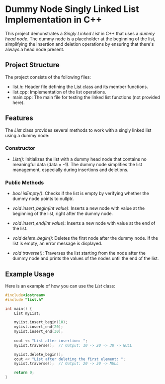 # Dummy Node Singly Linked List Implementation in C++

This project demonstrates a *Singly Linked List* in C++ that uses a *dummy head node*. The dummy node is a placeholder at the beginning of the list, simplifying the insertion and deletion operations by ensuring that there's always a head node present.

## Project Structure

The project consists of the following files:

- list.h: Header file defining the List class and its member functions.
- list.cpp: Implementation of the list operations.
- main.cpp: The main file for testing the linked list functions (not provided here).

## Features

The *List* class provides several methods to work with a singly linked list using a dummy node:

### Constructor

- *List()*: Initializes the list with a dummy head node that contains no meaningful data (data = -1). The dummy node simplifies the list management, especially during insertions and deletions.

### Public Methods

- *bool isEmpty()*: Checks if the list is empty by verifying whether the dummy node points to nullptr.

- *void insert_begin(int value)*: Inserts a new node with value at the beginning of the list, right after the dummy node.

- *void insert_end(int value)*: Inserts a new node with value at the end of the list.

- *void delete_begin()*: Deletes the first node after the dummy node. If the list is empty, an error message is displayed.

- *void traverse()*: Traverses the list starting from the node after the dummy node and prints the values of the nodes until the end of the list.

## Example Usage

Here is an example of how you can use the *List* class:

```cpp
#include<iostream>
#include "list.h"

int main() {
    List myList;

    myList.insert_begin(10);
    myList.insert_end(20);
    myList.insert_end(30);
    
    cout << "List after insertion: ";
    myList.traverse();  // Output: 10 -> 20 -> 30 -> NULL

    myList.delete_begin();
    cout << "List after deleting the first element: ";
    myList.traverse();  // Output: 20 -> 30 -> NULL

    return 0;
}
